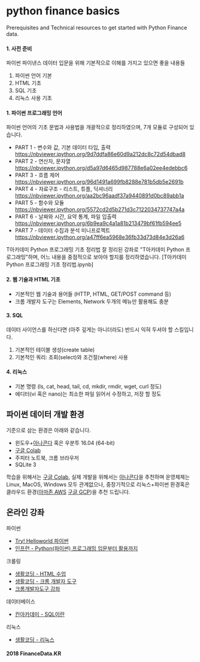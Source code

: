 # python finance basics
Prerequisites and Technical resources to get started with Python Finance data.

#### 1. 사전 준비
파이썬 파이낸스 데이터 입문을 위해 기본적으로 이해를 가지고 있으면 좋을 내용들

1. 파이썬 언어 기본
2. HTML 기초
3. SQL 기초
4. 리눅스 사용 기초

#### 1. 파이썬 프로그래밍 언어
파이썬 언어의 기초 문법과 사용법을 개괄적으로 정리하였으며, 7개 모듈로 구성되어 있습니다.

* PART 1 - 변수와 값, 기본 데이터 타입, 출력 <br>https://nbviewer.ipython.org/9d7ddfa86e60d9a212dc8c72d54dbad8
* PART 2 - 연산자, 문자열 <br>https://nbviewer.ipython.org/d5a97d6465d987788e6a02ee4edebbc6
* PART 3 - 흐름 제어 <br>https://nbviewer.ipython.org/96d1491a699fb8288e781b5db5e2691b
* PART 4 - 자료구조 - 리스트, 튜플, 딕셔너리 <br>https://nbviewer.ipython.org/aa2bc96aadf37a9440891d0bc89abb1a
* PART 5 - 함수와 모듈 <br>https://nbviewer.ipython.org/5572cd2d5b271d3c7122034737747a4a
* PART 6 - 날짜와 시간, 요약 통계, 파일 입출력 <br>https://nbviewer.ipython.org/6b9ea9c4a1a81b213479bf61fb594ee5
* PART 7 - 데이터 수집과 분석 미니프로젝트 <br>  https://nbviewer.ipython.org/a47ff6ea5968e36fb33d73d84e3d26a6

T아카데미 Python 프로그래밍 기초 정리법
잘 정리된 강좌로 "T아카데미 Python 프로그래밍"하며, 어느 내용을 중점적으로 보아야 할지를 정리하였습니다.
[T아카데미 Python 프로그래밍 기초 정리법.ipynb]

#### 2. 웹 기술과 HTML 기초
* 기본적인 웹 기술과 용어들 (HTTP, HTML, GET/POST command 등)
* 크롬 개발자 도구는 Elements, Network 두개의 메뉴만 활용해도 충분

#### 3. SQL
데이터 사이언스를 하신다면 (아주 깊게는 아니더라도) 반드시 익혀 두셔야 할 스킬입니다. 

1. 기본적인 테이블 생성(create table)
1. 기본적인 쿼리: 조회(select)와 조건절(where) 사용

#### 4. 리눅스
* 기본 명령 (ls, cat, head, tail, cd, mkdir, rmdir, wget, curl 정도)
* 에디터(vi 혹은 nano)는 최소한 파일 읽어서 수정하고, 저장 할 정도


## 파이썬 데이터 개발 환경
기준으로 삼는 환경은 아래와 같습니다.

* 윈도우+[아나콘다](https://www.anaconda.com/download) 혹은 우분투 16.04 (64-bit)
* [구글 Colab](https://colab.research.google.com)
* 주피터 노트북, 크롬 브라우저
* SQLite 3

학습을 위해서는 [구글 Colab](https://colab.research.google.com), 
실제 개발을 위해서는 [아나콘다](https://www.anaconda.com/download)을 추천하며 
운영체제는 Linux, MacOS, Windows 모두 관계없으나, 중장기적으로 리눅스+파이썬 환경혹은 클라우드 환경([아마존 AWS](https://aws.amazon.com) [구글 GCP](https://cloud.google.com))을 추천 드립니다.


## 온라인 강좌
파이썬
* [Try! Helloworld 파이썬](https://programmers.co.kr/learn/courses/2)
* [인프런 - Python(파이썬) 프로그래밍 입문부터 활용까지](https://goo.gl/wnMDvJ)

크롤링
* [생활코딩 - HTML 수업](https://opentutorials.org/course/2039)
* [생활코딩 - 크롬 개발자 도구](https://opentutorials.org/course/580)
* [크롬개발자도구 강좌](https://www.youtube.com/playlist?list=PLdajQmV2DgoSsqUu5EZFHSeXTi6_DEr88)

데이터베이스
*  [칸아카데미 - SQL이란](https://ko.khanacademy.org/computing/computer-programming/sql)

리눅스
* [생활코딩  - 리눅스](https://opentutorials.org/course/2598)


#### 2018 FinanceData.KR
